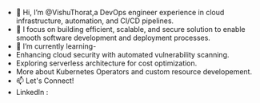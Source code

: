 - 👋 Hi, I’m @VishuThorat,a DevOps engineer experience in cloud infrastructure, automation, and CI/CD pipelines.
- 👀 I focus on building efficient, scalable, and secure solution to enable smooth software development and deployment processes.
- 🌱 I’m currently learning-
- Enhancing cloud security with automated vulnerability scanning.
- Exploring serverless architecture for cost optimization.
- More about Kubernetes Operators and custom resource developement.
- 📫 Let's Connect!
- LinkedIn : 


<!---
VishuThorat/VishuThorat is a ✨ special ✨ repository because its `README.md` (this file) appears on your GitHub profile.
You can click the Preview link to take a look at your changes.
--->
